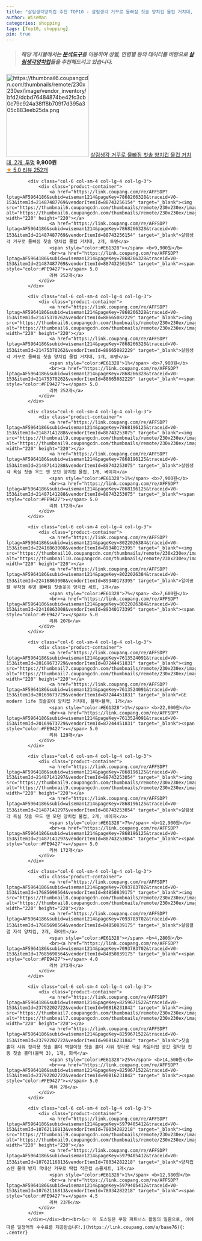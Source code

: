 ```yaml
---
title: "살림생각양치컵 추천 TOP10 - 살림생각 거꾸로 물빠짐 칫솔 양치컵 물컵 거치대, 2개, 투명"
author: WiseMan
categories: shopping
tags: [Top10, shopping]
pin: true
---
```


> ##### 해당 게시물에서는 [**분석도구**](https://itemscout.io/)를 이용하여 **성별**, **연령별** 등의 데이터를 바탕으로 [**살림생각양치컵**](https://link.coupang.com/a/baae76)들을 추천해드리고 있습니다.
<div class="container"><div class="row">
            <div class="col-6 col-sm-4 col-lg-4 col-lg-3">
                <div class="product-container">
                    <a href="https://link.coupang.com/re/AFFSDP?lptag=AF5964186&subid=wiseman1214&pageKey=7868266328&traceid=V0-153&itemId=21487487769&vendorItemId=88743256154" target="_blank"><img src="https://thumbnail6.coupangcdn.com/thumbnails/remote/230x230ex/image/vendor_inventory/bfd2/dcbd76484874be42fc3cb0c79c924a38ff8b709f7d395a305c883eeb25da.png" alt="https://thumbnail6.coupangcdn.com/thumbnails/remote/230x230ex/image/vendor_inventory/bfd2/dcbd76484874be42fc3cb0c79c924a38ff8b709f7d395a305c883eeb25da.png" width="220" height="220"></a>
                    <a href="https://link.coupang.com/re/AFFSDP?lptag=AF5964186&subid=wiseman1214&pageKey=7868266328&traceid=V0-153&itemId=21487487769&vendorItemId=88743256154" target="_blank">살림생각 거꾸로 물빠짐 칫솔 양치컵 물컵 거치대, 2개, 투명</a>
                    <span style="color:#E61328"></span> <b>9,900원</b>
                    <br><a href="https://link.coupang.com/re/AFFSDP?lptag=AF5964186&subid=wiseman1214&pageKey=7868266328&traceid=V0-153&itemId=21487487769&vendorItemId=88743256154" target="_blank"><span style="color:#FE9427">★</span> 5.0
                    리뷰 252개</a>
                </div>
            </div>
            
            <div class="col-6 col-sm-4 col-lg-4 col-lg-3">
                <div class="product-container">
                    <a href="https://link.coupang.com/re/AFFSDP?lptag=AF5964186&subid=wiseman1214&pageKey=7868266328&traceid=V0-153&itemId=21487487769&vendorItemId=88743256154" target="_blank"><img src="https://thumbnail6.coupangcdn.com/thumbnails/remote/230x230ex/image/vendor_inventory/bfd2/dcbd76484874be42fc3cb0c79c924a38ff8b709f7d395a305c883eeb25da.png" alt="https://thumbnail6.coupangcdn.com/thumbnails/remote/230x230ex/image/vendor_inventory/bfd2/dcbd76484874be42fc3cb0c79c924a38ff8b709f7d395a305c883eeb25da.png" width="220" height="220"></a>
                    <a href="https://link.coupang.com/re/AFFSDP?lptag=AF5964186&subid=wiseman1214&pageKey=7868266328&traceid=V0-153&itemId=21487487769&vendorItemId=88743256154" target="_blank">살림생각 거꾸로 물빠짐 칫솔 양치컵 물컵 거치대, 2개, 투명</a>
                    <span style="color:#E61328"></span> <b>9,900원</b>
                    <br><a href="https://link.coupang.com/re/AFFSDP?lptag=AF5964186&subid=wiseman1214&pageKey=7868266328&traceid=V0-153&itemId=21487487769&vendorItemId=88743256154" target="_blank"><span style="color:#FE9427">★</span> 5.0
                    리뷰 252개</a>
                </div>
            </div>
            
            <div class="col-6 col-sm-4 col-lg-4 col-lg-3">
                <div class="product-container">
                    <a href="https://link.coupang.com/re/AFFSDP?lptag=AF5964186&subid=wiseman1214&pageKey=7868266328&traceid=V0-153&itemId=21475370262&vendorItemId=88665082229" target="_blank"><img src="https://thumbnail6.coupangcdn.com/thumbnails/remote/230x230ex/image/vendor_inventory/bfd2/dcbd76484874be42fc3cb0c79c924a38ff8b709f7d395a305c883eeb25da.png" alt="https://thumbnail6.coupangcdn.com/thumbnails/remote/230x230ex/image/vendor_inventory/bfd2/dcbd76484874be42fc3cb0c79c924a38ff8b709f7d395a305c883eeb25da.png" width="220" height="220"></a>
                    <a href="https://link.coupang.com/re/AFFSDP?lptag=AF5964186&subid=wiseman1214&pageKey=7868266328&traceid=V0-153&itemId=21475370262&vendorItemId=88665082229" target="_blank">살림생각 거꾸로 물빠짐 칫솔 양치컵 물컵 거치대, 1개, 투명</a>
                    <span style="color:#E61328">1%</span> <b>7,900원</b>
                    <br><a href="https://link.coupang.com/re/AFFSDP?lptag=AF5964186&subid=wiseman1214&pageKey=7868266328&traceid=V0-153&itemId=21475370262&vendorItemId=88665082229" target="_blank"><span style="color:#FE9427">★</span> 5.0
                    리뷰 252개</a>
                </div>
            </div>
            
            <div class="col-6 col-sm-4 col-lg-4 col-lg-3">
                <div class="product-container">
                    <a href="https://link.coupang.com/re/AFFSDP?lptag=AF5964186&subid=wiseman1214&pageKey=7868196125&traceid=V0-153&itemId=21487141288&vendorItemId=88743253075" target="_blank"><img src="https://thumbnail9.coupangcdn.com/thumbnails/remote/230x230ex/image/vendor_inventory/c396/43d28a0f96da0d5edba07b9cce5a31730bda58a6dae1d3b8ac877eb65a78.png" alt="https://thumbnail9.coupangcdn.com/thumbnails/remote/230x230ex/image/vendor_inventory/c396/43d28a0f96da0d5edba07b9cce5a31730bda58a6dae1d3b8ac877eb65a78.png" width="220" height="220"></a>
                    <a href="https://link.coupang.com/re/AFFSDP?lptag=AF5964186&subid=wiseman1214&pageKey=7868196125&traceid=V0-153&itemId=21487141288&vendorItemId=88743253075" target="_blank">살림생각 욕실 칫솔 우드 앤 모던 양치컵 물컵, 1개, 베이지</a>
                    <span style="color:#E61328">1%</span> <b>7,900원</b>
                    <br><a href="https://link.coupang.com/re/AFFSDP?lptag=AF5964186&subid=wiseman1214&pageKey=7868196125&traceid=V0-153&itemId=21487141288&vendorItemId=88743253075" target="_blank"><span style="color:#FE9427">★</span> 5.0
                    리뷰 172개</a>
                </div>
            </div>
            
            <div class="col-6 col-sm-4 col-lg-4 col-lg-3">
                <div class="product-container">
                    <a href="https://link.coupang.com/re/AFFSDP?lptag=AF5964186&subid=wiseman1214&pageKey=8022026384&traceid=V0-153&itemId=22416863008&vendorItemId=89340173395" target="_blank"><img src="https://thumbnail10.coupangcdn.com/thumbnails/remote/230x230ex/image/vendor_inventory/48d7/d70af1edc277b977035fba8e108fc155a56705cb843d4891cb37b4e4de4d.jpg" alt="https://thumbnail10.coupangcdn.com/thumbnails/remote/230x230ex/image/vendor_inventory/48d7/d70af1edc277b977035fba8e108fc155a56705cb843d4891cb37b4e4de4d.jpg" width="220" height="220"></a>
                    <a href="https://link.coupang.com/re/AFFSDP?lptag=AF5964186&subid=wiseman1214&pageKey=8022026384&traceid=V0-153&itemId=22416863008&vendorItemId=89340173395" target="_blank">일이공팔 부착형 투명 물빠짐 칫솔꽂이 양치컵 세트, 1개</a>
                    <span style="color:#E61328">7%</span> <b>7,600원</b>
                    <br><a href="https://link.coupang.com/re/AFFSDP?lptag=AF5964186&subid=wiseman1214&pageKey=8022026384&traceid=V0-153&itemId=22416863008&vendorItemId=89340173395" target="_blank"><span style="color:#FE9427">★</span> 5.0
                    리뷰 20개</a>
                </div>
            </div>
            
            <div class="col-6 col-sm-4 col-lg-4 col-lg-3">
                <div class="product-container">
                    <a href="https://link.coupang.com/re/AFFSDP?lptag=AF5964186&subid=wiseman1214&pageKey=7613524091&traceid=V0-153&itemId=20169673729&vendorItemId=87244451831" target="_blank"><img src="https://thumbnail7.coupangcdn.com/thumbnails/remote/230x230ex/image/vendor_inventory/afd6/2c9b3852253383c488bcd3c734bd07719e11a426f3c94e1c5cafacc0010f.jpg" alt="https://thumbnail7.coupangcdn.com/thumbnails/remote/230x230ex/image/vendor_inventory/afd6/2c9b3852253383c488bcd3c734bd07719e11a426f3c94e1c5cafacc0010f.jpg" width="220" height="220"></a>
                    <a href="https://link.coupang.com/re/AFFSDP?lptag=AF5964186&subid=wiseman1214&pageKey=7613524091&traceid=V0-153&itemId=20169673729&vendorItemId=87244451831" target="_blank">GE modern life 칫솔꽂이 양치컵 거치대, 블랙+블랙, 1개</a>
                    <span style="color:#E61328">1%</span> <b>22,000원</b>
                    <br><a href="https://link.coupang.com/re/AFFSDP?lptag=AF5964186&subid=wiseman1214&pageKey=7613524091&traceid=V0-153&itemId=20169673729&vendorItemId=87244451831" target="_blank"><span style="color:#FE9427">★</span> 5.0
                    리뷰 129개</a>
                </div>
            </div>
            
            <div class="col-6 col-sm-4 col-lg-4 col-lg-3">
                <div class="product-container">
                    <a href="https://link.coupang.com/re/AFFSDP?lptag=AF5964186&subid=wiseman1214&pageKey=7868196125&traceid=V0-153&itemId=21487141297&vendorItemId=88743253054" target="_blank"><img src="https://thumbnail9.coupangcdn.com/thumbnails/remote/230x230ex/image/vendor_inventory/c396/43d28a0f96da0d5edba07b9cce5a31730bda58a6dae1d3b8ac877eb65a78.png" alt="https://thumbnail9.coupangcdn.com/thumbnails/remote/230x230ex/image/vendor_inventory/c396/43d28a0f96da0d5edba07b9cce5a31730bda58a6dae1d3b8ac877eb65a78.png" width="220" height="220"></a>
                    <a href="https://link.coupang.com/re/AFFSDP?lptag=AF5964186&subid=wiseman1214&pageKey=7868196125&traceid=V0-153&itemId=21487141297&vendorItemId=88743253054" target="_blank">살림생각 욕실 칫솔 우드 앤 모던 양치컵 물컵, 2개, 베이지</a>
                    <span style="color:#E61328">7%</span> <b>12,900원</b>
                    <br><a href="https://link.coupang.com/re/AFFSDP?lptag=AF5964186&subid=wiseman1214&pageKey=7868196125&traceid=V0-153&itemId=21487141297&vendorItemId=88743253054" target="_blank"><span style="color:#FE9427">★</span> 5.0
                    리뷰 172개</a>
                </div>
            </div>
            
            <div class="col-6 col-sm-4 col-lg-4 col-lg-3">
                <div class="product-container">
                    <a href="https://link.coupang.com/re/AFFSDP?lptag=AF5964186&subid=wiseman1214&pageKey=7093783702&traceid=V0-153&itemId=17685690564&vendorItemId=84850839175" target="_blank"><img src="https://thumbnail8.coupangcdn.com/thumbnails/remote/230x230ex/image/0820_amir_esrgan_inf80k_batch_5_max3k/c26c/1e76f5d045abae40de5884cd495eea4e24a5c0694191cb51c191e8278d7f.jpg" alt="https://thumbnail8.coupangcdn.com/thumbnails/remote/230x230ex/image/0820_amir_esrgan_inf80k_batch_5_max3k/c26c/1e76f5d045abae40de5884cd495eea4e24a5c0694191cb51c191e8278d7f.jpg" width="220" height="220"></a>
                    <a href="https://link.coupang.com/re/AFFSDP?lptag=AF5964186&subid=wiseman1214&pageKey=7093783702&traceid=V0-153&itemId=17685690564&vendorItemId=84850839175" target="_blank">살림클럽 자석 양치컵, 2개, 화이트</a>
                    <span style="color:#E61328"></span> <b>4,280원</b>
                    <br><a href="https://link.coupang.com/re/AFFSDP?lptag=AF5964186&subid=wiseman1214&pageKey=7093783702&traceid=V0-153&itemId=17685690564&vendorItemId=84850839175" target="_blank"><span style="color:#FE9427">★</span> 4.0
                    리뷰 273개</a>
                </div>
            </div>
            
            <div class="col-6 col-sm-4 col-lg-4 col-lg-3">
                <div class="product-container">
                    <a href="https://link.coupang.com/re/AFFSDP?lptag=AF5964186&subid=wiseman1214&pageKey=8259671522&traceid=V0-153&itemId=23792202722&vendorItemId=90816231842" target="_blank"><img src="https://thumbnail7.coupangcdn.com/thumbnails/remote/230x230ex/image/vendor_inventory/7dee/1fce988c4b9d29f3011b666bae1808320db73a3615da27a456c56adae4d8.jpg" alt="https://thumbnail7.coupangcdn.com/thumbnails/remote/230x230ex/image/vendor_inventory/7dee/1fce988c4b9d29f3011b666bae1808320db73a3615da27a456c56adae4d8.jpg" width="220" height="220"></a>
                    <a href="https://link.coupang.com/re/AFFSDP?lptag=AF5964186&subid=wiseman1214&pageKey=8259671522&traceid=V0-153&itemId=23792202722&vendorItemId=90816231842" target="_blank">칫솔 홀더 샤워 정리용 칫솔 홀더 벽걸이형 칫솔 홀더 샤워 정리용 욕실 카운터탑 공간 절약형 전동 칫솔 홀더(블랙 3), 1개, 회색</a>
                    <span style="color:#E61328">25%</span> <b>14,500원</b>
                    <br><a href="https://link.coupang.com/re/AFFSDP?lptag=AF5964186&subid=wiseman1214&pageKey=8259671522&traceid=V0-153&itemId=23792202722&vendorItemId=90816231842" target="_blank"><span style="color:#FE9427">★</span> 5.0
                    리뷰 2개</a>
                </div>
            </div>
            
            <div class="col-6 col-sm-4 col-lg-4 col-lg-3">
                <div class="product-container">
                    <a href="https://link.coupang.com/re/AFFSDP?lptag=AF5964186&subid=wiseman1214&pageKey=5979405412&traceid=V0-153&itemId=10762116813&vendorItemId=78034282218" target="_blank"><img src="https://thumbnail9.coupangcdn.com/thumbnails/remote/230x230ex/image/vendor_inventory/ac7b/a6bd68c3f4f2f9b3610d97f9c10cbc72c8b6202a530a1f5381a441f27f3d.jpg" alt="https://thumbnail9.coupangcdn.com/thumbnails/remote/230x230ex/image/vendor_inventory/ac7b/a6bd68c3f4f2f9b3610d97f9c10cbc72c8b6202a530a1f5381a441f27f3d.jpg" width="220" height="220"></a>
                    <a href="https://link.coupang.com/re/AFFSDP?lptag=AF5964186&subid=wiseman1214&pageKey=5979405412&traceid=V0-153&itemId=10762116813&vendorItemId=78034282218" target="_blank">양치컵 스텐 물때 방지 국내산 거꾸로 딱컵 작은컵 스몰세트, 1개</a>
                    <span style="color:#E61328">1%</span> <b>12,980원</b>
                    <br><a href="https://link.coupang.com/re/AFFSDP?lptag=AF5964186&subid=wiseman1214&pageKey=5979405412&traceid=V0-153&itemId=10762116813&vendorItemId=78034282218" target="_blank"><span style="color:#FE9427">★</span> 4.5
                    리뷰 23개</a>
                </div>
            </div>
            </div></div><br><br>[👉 이 포스팅은 쿠팡 파트너스 활동의 일환으로, 이에 따른 일정액의 수수료를 제공받습니다.](https://link.coupang.com/a/baae76){: .center}
